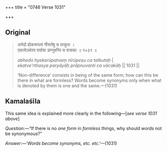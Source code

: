 +++
title = "0746 Verse 1031"

+++
## Original 
>
> अभेदो ह्येकरूपत्वं नीरूपेषु च तत्कुतः ।  
> एकत्वेऽर्थस्य पर्यायाः प्राप्नुवन्ति च वाचकाः ॥ १०३१ ॥ 
>
> *abhedo hyekarūpatvaṃ nīrūpeṣu ca tatkutaḥ* \|  
> *ekatve'rthasya paryāyāḥ prāpnuvanti ca vācakāḥ* \|\| 1031 \|\| 
>
> ‘Non-difference’ consists in being of the same form; how can this be there in what are formless? Words become synonyms only when what is denoted by them is one and the same.—(1031)



## Kamalaśīla

This same idea is explained more clearly in the following—[*see verse 1031 above*]

*Question*:—“If there is no *one form* in *formless* things, why should words not be synonymous?”

*Answer*:—‘*Words become synonyms, etc. etc*.’—(1031)


